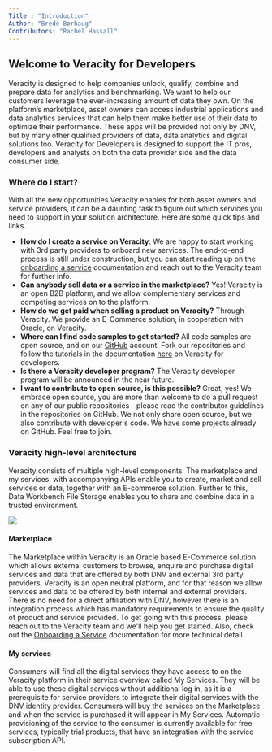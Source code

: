 ```yaml
---
Title : "Introduction"
Author: "Brede Børhaug"
Contributors: "Rachel Hassall"
---
```

## Welcome to Veracity for Developers


Veracity is designed to help companies unlock, qualify, combine and prepare data for analytics and benchmarking. We want to help our customers leverage the ever-increasing amount of data they own. 
On the platform’s marketplace, asset owners can access industrial applications and data analytics services that can help them make better use of their data to optimize their performance. These apps will be provided not only by DNV, but by many other qualified providers of data, data analytics and digital solutions too. Veracity for Developers is designed to support the IT pros, developers and analysts on both the data provider side and the data consumer side.

### Where do I start?
With all the new opportunities Veracity enables for both asset owners and service providers, it can be a daunting task to figure out which services you need to support in your solution architecture. Here are some quick tips and links.

- **How do I create a service on Veracity**: We are happy to start working with 3rd party providers to onboard new services. The end-to-end process is still under construction, but you can start reading up on the [onboarding a service](https://developer.veracity.com/doc/onboarding-a-service) documentation and reach out to the Veracity team for further info.
- **Can anybody sell data or a service in the marketplace?** Yes! Veracity is an open B2B platform, and we allow complementary services and competing services on to the platform. 
- **How do we get paid when selling a product on Veracity?** Through Veracity. We provide an E-Commerce solution, in cooperation with Oracle, on Veracity.
- **Where can I find code samples to get started?** All code samples are open source, and on our [GitHub](https://www.github.com/Veracity) account. Fork our repositories and follow the tutorials in the documentation [here](https://developer.veracity.com/docs) on Veracity for developers.  
- **Is there a Veracity developer program?** The Veracity developer program will be announced in the near future.
- **I want to contribute to open source, is this possible?** Great, yes! We embrace open source, you are more than welcome to do a pull request on any of our public repositories - please read the contributor guidelines in the repositories on GitHub. We not only share open source, but we also contribute with developer's code. We have some projects already on GitHub. Feel free to join.



### Veracity high-level architecture
Veracity consists of multiple high-level components. The marketplace and my services, with accompanying APIs enable you to create, market and sell services or data, together with an E-commerce solution. Further to this, Data Workbench File Storage enables you to share and combine data in a trusted environment.

![](https://veracityprod.blob.core.windows.net/static-documentation/developerillustration%402x.png)

#### Marketplace
The Marketplace within Veracity is an Oracle based E-Commerce solution which allows external customers to browse, enquire and purchase digital services and data that are offered by both DNV and external 3rd party providers. Veracity is an open neutral platform, and for that reason we allow services and data to be offered by both internal and external providers. There is no need for a direct affiliation with DNV, however there is an integration process which has mandatory requirements to ensure the quality of product and service provided. To get going with this process, please reach out to the Veracity team and we'll help you get started. Also, check out the [Onboarding a Service](https://developer.veracity.com/doc/onboarding-a-service) documentation for more technical detail.


#### My services
Consumers will find all the digital services they have access to on the Veracity platform in their service overview called My Services. They will be able to use these digital services without additional log in, as it is a prerequisite for service providers to integrate their digital services with the DNV identity provider. Consumers will buy the services on the Marketplace and when the service is purchased it will appear in My Services. Automatic provisioning of the service to the consumer is currently available for free services, typically trial products, that have an integration with the service subscription API.
